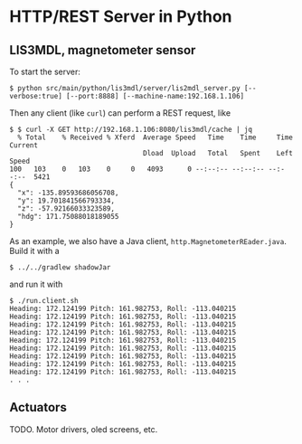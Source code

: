 # HTTP/REST Server in Python

## LIS3MDL, magnetometer sensor
To start the server:
```
$ python src/main/python/lis3mdl/server/lis2mdl_server.py [--verbose:true] [--port:8888] [--machine-name:192.168.1.106]
```

Then any client (like `curl`) can perform a REST request, like
```
$ $ curl -X GET http://192.168.1.106:8080/lis3mdl/cache | jq
  % Total    % Received % Xferd  Average Speed   Time    Time     Time  Current
                                 Dload  Upload   Total   Spent    Left  Speed
100   103    0   103    0     0   4093      0 --:--:-- --:--:-- --:--:--  5421
{
  "x": -135.89593686056708,
  "y": 19.701841566793334,
  "z": -57.92166033323589,
  "hdg": 171.75088018189055
}
```

As an example, we also have a Java client, `http.MagnetometerREader.java`.  
Build it with a 
```
$ ../../gradlew shadowJar
```
and run it with
```
$ ./run.client.sh
Heading: 172.124199 Pitch: 161.982753, Roll: -113.040215
Heading: 172.124199 Pitch: 161.982753, Roll: -113.040215
Heading: 172.124199 Pitch: 161.982753, Roll: -113.040215
Heading: 172.124199 Pitch: 161.982753, Roll: -113.040215
Heading: 172.124199 Pitch: 161.982753, Roll: -113.040215
Heading: 172.124199 Pitch: 161.982753, Roll: -113.040215
Heading: 172.124199 Pitch: 161.982753, Roll: -113.040215
Heading: 172.124199 Pitch: 161.982753, Roll: -113.040215
Heading: 172.124199 Pitch: 161.982753, Roll: -113.040215
. . . 
```

## Actuators
TODO. Motor drivers, oled screens, etc.
